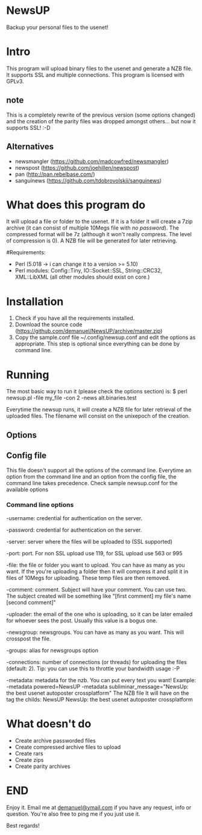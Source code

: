 NewsUP
======

Backup your personal files to the usenet!

# Intro

This program will upload binary files to the usenet and generate a NZB file. It supports SSL and multiple connections.
This program is licensed with GPLv3.


## note
This is a completely rewrite of the previous version (some options changed) and the creation of the parity files was dropped amongst others... but now it supports SSL! :-D

## Alternatives
* newsmangler (https://github.com/madcowfred/newsmangler)
* newspost (https://github.com/joehillen/newspost)
* pan (http://pan.rebelbase.com/)
* sanguinews (https://github.com/tdobrovolskij/sanguinews)


# What does this program do

It will upload a file or folder to the usenet. 
If it is a folder it will create a 7zip archive (it can consist of multiple 10Megs file with *no password*).
The compressed format will be 7z (although it won't really compress. The level of compression is 0).
A NZB file will be generated for later retrieving.

#Requirements:
* Perl (5.018 -> i can change it to a version >= 5.10)
* Perl modules: Config::Tiny, IO::Socket::SSL, String::CRC32, XML::LibXML (all other modules should exist on core.)

# Installation
1. Check if you have all the requirements installed.
2. Download the source code (https://github.com/demanuel/NewsUP/archive/master.zip)
3. Copy the sample.conf file ~/.config/newsup.conf and edit the options as appropriate. This step is optional since everything can be done by command line.

# Running
The most basic way to run it (please check the options section) is:
$ perl newsup.pl -file my_file -con 2 -news alt.binaries.test

Everytime the newsup runs, it will create a NZB file for later retrieval of the uploaded files. The filename will consist on the unixepoch of the creation.


## Options

## Config file
This file doesn't support all the options of the command line. Everytime an option from the command line and an option from the config file, the command line takes precedence.
Check sample newsup.conf for the available options

### Command line options

-username: credential for authentication on the server.

-password: credential for authentication on the server.

-server: server where the files will be uploaded to (SSL supported)

-port: port. For non SSL upload use 119, for SSL upload use 563 or 995

-file: the file or folder you want to upload. You can have as many as you want. If the you're uploading a folder then it will compress it and split it in files of 10Megs for uploading. These temp files are then removed. 

-comment: comment. Subject will have your comment. You can use two. The subject created will be something like "[first comment] my file's name [second comment]"

-uploader: the email of the one who is uploading, so it can be later emailed for whoever sees the post. Usually this value is a bogus one.

-newsgroup: newsgroups. You can have as many as you want. This will crosspost the file.

-groups: alias for newsgroups option

-connections: number of connections (or threads) for uploading the files (default: 2). Tip: you can use this to throttle your bandwidth usage :-P

-metadata: metadata for the nzb. You can put every text you want! Example: -metadata powered=NewsUP -metadata subliminar_message="NewsUp: the best usenet autoposter crossplatform"
The NZB file It will have on the <head> tag the childs: 
<metadata type="powered">NewsUP</metadata>
<metadata type="subliminar_message">NewsUp: the best usenet autoposter crossplatform</metadata>


# What doesn't do
* Create archive passworded files 
* Create compressed archive files to upload
* Create rars
* Create zips
* Create parity archives

# END

Enjoy it. Email me at demanuel@ymail.com if you have any request, info or question. You're also free to ping me if you just use it.

Best regards!
